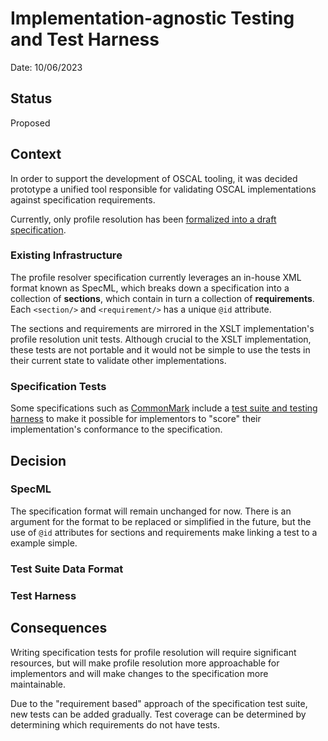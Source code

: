 # Implementation-agnostic Testing and Test Harness

Date: 10/06/2023

## Status

Proposed

## Context

In order to support the development of OSCAL tooling, it was decided prototype a unified tool responsible for validating OSCAL implementations against specification requirements.

Currently, only profile resolution has been [formalized into a draft specification](../src/specifications/profile-resolution/profile-resolution-specml.xml).

### Existing Infrastructure

The profile resolver specification currently leverages an in-house XML format known as SpecML, which breaks down a specification into a collection of **sections**, which contain in turn a collection of **requirements**.
Each `<section/>` and `<requirement/>` has a unique `@id` attribute.

The sections and requirements are mirrored in the XSLT implementation's profile resolution unit tests.
Although crucial to the XSLT implementation, these tests are not portable and it would not be simple to use the tests in their current state to validate other implementations.

### Specification Tests

Some specifications such as [CommonMark](https://commonmark.org/) include a [test suite and testing harness](https://github.com/commonmark/commonmark-spec/tree/master/test) to make it possible for implementors to "score" their implementation's conformance to the specification.

## Decision

<!-- TODO -->

### SpecML

The specification format will remain unchanged for now.
There is an argument for the format to be replaced or simplified in the future, but the use of `@id` attributes for sections and requirements make linking a test to a example simple.

### Test Suite Data Format

<!-- TODO -->

### Test Harness

<!-- TODO -->

## Consequences

Writing specification tests for profile resolution will require significant resources, but will make profile resolution more approachable for implementors and will make changes to the specification more maintainable.

Due to the "requirement based" approach of the specification test suite, new tests can be added gradually.
Test coverage can be determined by determining which requirements do not have tests.
